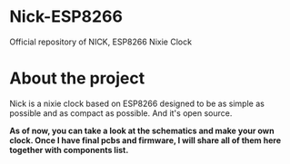 # Nick-ESP8266
Official repository of NICK, ESP8266 Nixie Clock

# About the project
Nick is a nixie clock based on ESP8266 designed to be as simple as possible and as compact as possible. And it's open source.  
  
**As of now, you can take a look at the schematics and make your own clock. Once I have final pcbs and firmware, I will share all of them here together with components list.**

